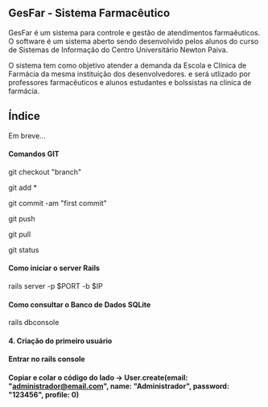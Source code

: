 ## GesFar - Sistema Farmacêutico

GesFar é um sistema para controle e gestão de atendimentos farmaêuticos. O software é um sistema aberto sendo desenvolvido pelos alunos do curso de Sistemas de Informação do Centro Universitário Newton Paiva.

O sistema tem como objetivo atender a demanda da Escola e Clínica de Farmácia da mesma instituição dos desenvolvedores. e será utlizado por professores farmacêuticos e alunos estudantes e bolssistas na cliníca de farmácia.

## Índice

Em breve...

#### Comandos GIT

git checkout "branch"

git add *

git commit -am "first commit"

git push

git pull

git status

#### Como iniciar o server Rails

rails server -p $PORT -b $IP

#### Como consultar o Banco de Dados SQLite

rails dbconsole

#### 4. Criação do primeiro usuário

#### Entrar no rails console

#### Copiar e colar o código do lado -> User.create(email: "administrador@email.com", name: "Administrador", password: "123456", profile: 0)